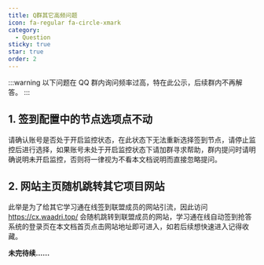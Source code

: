 ```yaml
---
title: Q群其它高频问题
icon: fa-regular fa-circle-xmark
category:
  - Question
sticky: true
star: true
order: 2
---
```


:::warning
以下问题在 QQ 群内询问频率过高，特在此公示，后续群内不再解答。
:::

## 1. 签到配置中的节点选项点不动

请确认账号是否处于开启监控状态，在此状态下无法重新选择签到节点，请停止监控后进行选择，如果账号未处于开启监控状态下请加群寻求帮助，群内提问时请明确说明未开启监控，否则将一律视为不看本文档说明而直接忽略提问。

## 2. 网站主页随机跳转其它项目网站

此举是为了给其它学习通在线签到联盟成员的网站引流，因此访问 https://cx.waadri.top/ 会随机跳转到联盟成员的网站，学习通在线自动签到抢答系统的登录页在本文档首页点击网站地址即可进入，如若后续想快速进入记得收藏。

**未完待续……**
